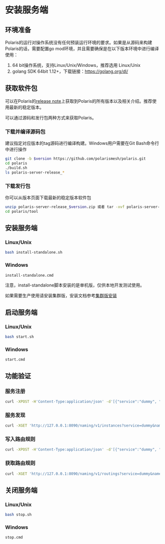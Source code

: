 

# 安装服务端

## 环境准备

Polaris的运行对操作系统没有任何预装运行环境的要求。如果是从源码来构建Polaris的话，需要配置go mod环境，并且需要确保是在以下版本环境中进行编译使用：

1. 64 bit操作系统，支持Linux/Unix/Windows，推荐选用 Linux/Unix
2. golang SDK 64bit 1.12+，下载链接：https://golang.org/dl/



## 获取软件包

可以在Polaris的[release note](https://github.com/alibaba/nacos/releases)上获取到Polaris的所有版本以及相关介绍。推荐使用最新的稳定版本。

可以通过源码和发行包两种方式来获取Polaris。

### 下载并编译源码包

建议指定对应版本的tag源码进行编译构建。Windows用户需要在Git Bash命令行中进行操作

```bash
git clone -b $version https://github.com/polarismesh/polaris.git
cd polaris
./build.sh
ls polaris-server-release_*
```

### 下载发行包

你可以从版本页面下载最新的稳定版本软件包

```bash
unzip polaris-server-release_$version.zip 或者 tar -xvf polaris-server-release_$version.tar.gz
cd polaris/tool
```



## 安装服务端

### Linux/Unix

```bash
bash install-standalone.sh
```
### Windows

```
install-standalone.cmd
```

注意，install-standalone脚本安装的是单机版，仅供本地开发测试使用。

如果需要生产使用请安装集群版，安装文档参考[集群版安装]()



## 启动服务端

### Linux/Unix

```bash
bash start.sh
```
### Windows

```
start.cmd
```



## 功能验证

### 服务注册

```bash
curl -XPOST -H'Content-Type:application/json' -d'[{"service":"dummy", "namespace":"Test", "host":"127.0.0.1", "port":12380}]' 'http://127.0.0.1:8090/naming/v1/instances' 
```

### 服务发现

```bash
curl -XGET 'http://127.0.0.1:8090/naming/v1/instances?service=dummy&namespace=Test'
```

### 写入路由规则

```bash
curl -XPOST -H'Content-Type:application/json' -d'[{"service":"dummy", "namespace":"Test", "inbounds":[], "outbounds":[]}]' 'http://127.0.0.1:8090/naming/v1/routings
```

### 获取路由规则

```bash
curl -XGET 'http://127.0.0.1:8090/naming/v1/routings?service=dummy&namespace=Test'
```



## 关闭服务端

### Linux/Unix

```bash
bash stop.sh
```
### Windows

```
stop.cmd
```
